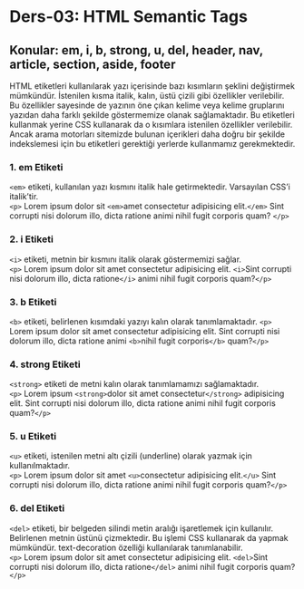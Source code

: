 # Ders-03: HTML Semantic Tags  
## Konular: em, i, b, strong, u, del, header, nav, article, section, aside, footer  
HTML etiketleri kullanılarak yazı içerisinde bazı kısımların şeklini değiştirmek mümkündür. İstenilen kısma italik, kalın, üstü çizili gibi özellikler verilebilir. Bu özellikler sayesinde de yazının öne çıkan kelime veya kelime gruplarını yazıdan daha farklı şekilde göstermemize olanak sağlamaktadır. Bu etiketleri kullanmak yerine CSS kullanarak da o kısımlara istenilen özellikler verilebilir. Ancak arama motorları sitemizde bulunan içerikleri daha doğru bir şekilde indekslemesi için bu etiketleri gerektiği yerlerde kullanmamız gerekmektedir.  
### 1. em Etiketi  
`<em>` etiketi, kullanılan yazı kısmını italik hale getirmektedir. Varsayılan CSS’i italik’tir.  
`<p>` Lorem ipsum dolor sit `<em>`amet consectetur adipisicing elit.`</em>` Sint corrupti nisi dolorum illo, dicta ratione animi nihil fugit corporis quam? `</p>`  
### 2. i Etiketi  
`<i>` etiketi, metnin bir kısmını italik olarak göstermemizi sağlar.  
`<p>` Lorem ipsum dolor sit amet consectetur adipisicing elit. `<i>`Sint corrupti nisi dolorum illo, dicta ratione`</i>` animi nihil fugit corporis quam?`</p>`  
### 3. b Etiketi
`<b>` etiketi, belirlenen kısımdaki yazıyı kalın olarak tanımlamaktadır.
`<p>` Lorem ipsum dolor sit amet consectetur adipisicing elit. Sint corrupti nisi dolorum illo, dicta ratione animi `<b>`nihil fugit corporis`</b>` quam?`</p>`  
### 4. strong Etiketi  
`<strong>` etiketi de metni kalın olarak tanımlamamızı sağlamaktadır.  
`<p>` Lorem ipsum `<strong>`dolor sit amet consectetur`</strong>` adipisicing elit. Sint corrupti nisi dolorum illo, dicta ratione animi nihil fugit corporis quam?`</p>`  
### 5. u Etiketi  
`<u>` etiketi, istenilen metni altı çizili (underline) olarak yazmak için kullanılmaktadır.  
`<p>` Lorem ipsum dolor sit amet `<u>`consectetur adipisicing elit.`</u>` Sint corrupti nisi dolorum illo, dicta ratione animi nihil fugit corporis quam?`</p>`  
### 6. del Etiketi  
`<del>` etiketi, bir belgeden silindi metin aralığı işaretlemek için kullanılır. Belirlenen metnin üstünü çizmektedir. Bu işlemi CSS kullanarak da yapmak mümkündür. text-decoration özelliği kullanılarak tanımlanabilir.  
`<p>` Lorem ipsum dolor sit amet consectetur adipisicing elit. `<del>`Sint corrupti nisi dolorum illo, dicta ratione`</del>` animi nihil fugit corporis quam? `</p>`  

#### 